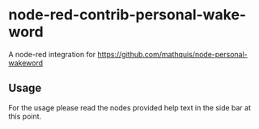 # node-red-contrib-personal-wake-word
A node-red integration for https://github.com/mathquis/node-personal-wakeword
## Usage
For the usage please read the nodes provided help text in the side bar at this point.
